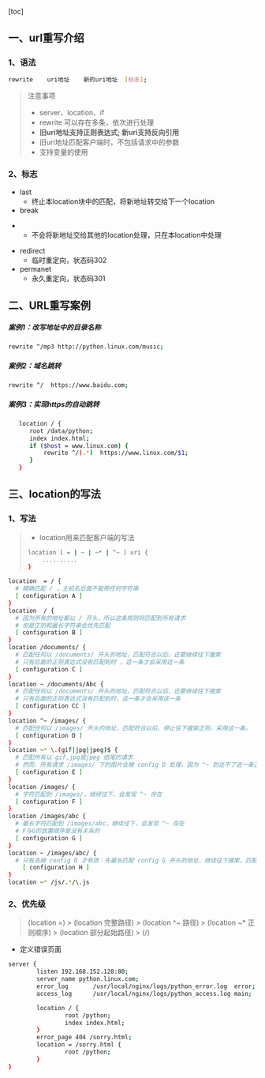 [toc]

## 一、url重写介绍

### 1、语法

```bash
rewrite    uri地址    新的uri地址  [标志];
```

> 注意事项
>
> * server、location、if
> * rewrite 可以存在多条，依次进行处理
> * **旧uri地址支持正则表达式; 新uri支持反向引用**
> * 旧uri地址匹配客户端时，不包括请求中的参数 
> * 支持变量的使用

### 2、标志

* last
  * 终止本location块中的匹配，将新地址转交给下一个location
* break

- - 不会将新地址交给其他的location处理，只在本location中处理 

* redirect
  * 临时重定向，状态码302
* permanet
  * 永久重定向，状态码301

## 二、URL重写案例

##### 案例1：改写地址中的目录名称

```bash
rewrite ^/mp3 http://python.linux.com/music;
```

##### 案例2：域名跳转

```bash
rewrite ^/  https://www.baidu.com;
```

##### 案例3：实现https的自动跳转

```bash
   location / {
      root /data/python;
      index index.html;
      if ($host = www.linux.com) {
          rewrite ^/(.*)  https://www.linux.com/$1;
      }
   }
```

##  三、location的写法

### 1、写法

> * location用来匹配客户端的写法
>
> ```bash
> location [ = | ~ | ~* | ^~ ] uri {
>     ..........
> }
> ```

```bash
location  = / {
  # 精确匹配 / ，主机名后面不能带任何字符串
  [ configuration A ] 
}
location  / {
  # 因为所有的地址都以 / 开头，所以这条规则将匹配到所有请求
  # 但是正则和最长字符串会优先匹配
  [ configuration B ] 
}
location /documents/ {
  # 匹配任何以 /documents/ 开头的地址，匹配符合以后，还要继续往下搜索
  # 只有后面的正则表达式没有匹配到时 ，这一条才会采用这一条
  [ configuration C ] 
}
location ~ /documents/Abc {
  # 匹配任何以 /documents/ 开头的地址，匹配符合以后，还要继续往下搜索
  # 只有后面的正则表达式没有匹配到时，这一条才会采用这一条
  [ configuration CC ] 
}
location ^~ /images/ {
  # 匹配任何以 /images/ 开头的地址，匹配符合以后，停止往下搜索正则，采用这一条。
  [ configuration D ] 
}
location ~* \.(gif|jpg|jpeg)$ {
  # 匹配所有以 gif,jpg或jpeg 结尾的请求
  # 然而，所有请求 /images/ 下的图片会被 config D 处理，因为 ^~ 到达不了这一条正则
  [ configuration E ] 
}
location /images/ {
  # 字符匹配到 /images/，继续往下，会发现 ^~ 存在
  [ configuration F ] 
}
location /images/abc {
  # 最长字符匹配到 /images/abc，继续往下，会发现 ^~ 存在
  # F与G的放置顺序是没有关系的
  [ configuration G ] 
}
location ~ /images/abc/ {
  # 只有去掉 config D 才有效：先最长匹配 config G 开头的地址，继续往下搜索，匹配到这一条正则，采用
    [ configuration H ] 
}
location ~* /js/.*/\.js
```

### 2、优先级

> (location =) > (location 完整路径) > (location ^~ 路径) > (location ~* 正则顺序) > (location 部分起始路径) > (/)

* 定义错误页面

```bash
server {
        listen 192.168.152.128:80;
        server_name python.linux.com;
        error_log       /usr/local/nginx/logs/python_error.log  error;
        access_log      /usr/local/nginx/logs/python_access.log main;

        location / {
                root /python;
                index index.html;
        }
        error_page 404 /sorry.html;
        location = /sorry.html {
                root /python;
        }
}
```

